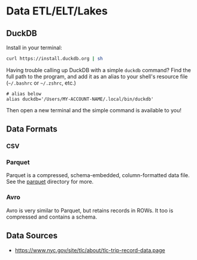 # Data ETL/ELT/Lakes

## DuckDB

Install in your terminal:
```bash
curl https://install.duckdb.org | sh
```

Having trouble calling up DuckDB with a simple `duckdb` command? Find the full path to the program, and add it as an alias to your shell's resource file (`~/.bashrc` or `~/.zshrc`, etc.)

```
# alias below
alias duckdb='/Users/MY-ACCOUNT-NAME/.local/bin/duckdb'
```
Then open a new terminal and the simple command is available to you!

## Data Formats

### CSV

### Parquet

Parquet is a compressed, schema-embedded, column-formatted data file. See the [parquet](parquet/) directory for more.

### Avro

Avro is very similar to Parquet, but retains records in ROWs. It too is compressed and contains a schema.

## Data Sources

- https://www.nyc.gov/site/tlc/about/tlc-trip-record-data.page
